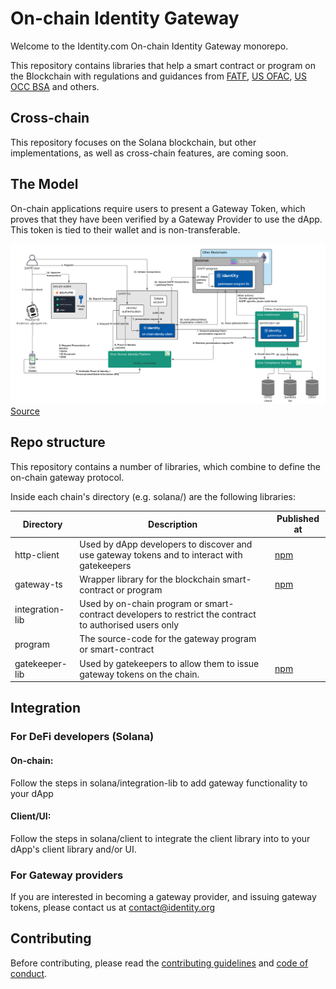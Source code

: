 # On-chain Identity Gateway

Welcome to the Identity.com On-chain Identity Gateway monorepo.

This repository contains libraries that help a
smart contract or program on the Blockchain with regulations
and guidances from 
[FATF](https://www.fatf-gafi.org/media/fatf/documents/recommendations/March%202021%20-%20VA%20Guidance%20update%20-%20Sixth%20draft%20-%20Public%20consultation.pdf),
[US OFAC](https://home.treasury.gov/policy-issues/office-of-foreign-assets-control-sanctions-programs-and-information),
[US OCC BSA](https://www.occ.treas.gov/topics/supervision-and-examination/bsa/index-bsa.html) and others.

## Cross-chain

This repository focuses on the Solana blockchain, but other implementations,
as well as cross-chain features, are coming soon.

## The Model

On-chain applications require users to present a Gateway Token, which proves that they have
been verified by a Gateway Provider to use the dApp. This token is tied to their wallet
and is non-transferable.

![Component View](docs/components.png)
[Source](https://lucid.app/lucidchart/4f890182-deae-46a0-bd2d-9abd3da803d3/view)

## Repo structure

This repository contains a number of libraries,
which combine to define the on-chain gateway protocol.

Inside each chain's directory (e.g. solana/) are the following libraries:

| Directory      	| Description                                                                                               | Published at                                                                      |
|------------------	|---------------------------------------------------------------------------------------------------------	|-----------------------------------------------------------------------------------|
| http-client       | Used by dApp developers to discover and use gateway tokens and to interact with gatekeepers               | [npm](https://www.npmjs.com/package/@identity.com/solana-gateway-http-client) 	|
| gateway-ts        | Wrapper library for the blockchain smart-contract or program                                              | [npm](https://www.npmjs.com/package/@identity.com/solana-gateway-ts)              |
| integration-lib	| Used by on-chain program or smart-contract developers to restrict the contract to authorised users only 	|                                                                                   |
| program           | The source-code for the gateway program or smart-contract                                               	|                                                                                   |
| gatekeeper-lib    | Used by gatekeepers to allow them to issue gateway tokens on the chain.                                 	| [npm](https://www.npmjs.com/package/@identity.com/solana-gatekeeper-lib) 	        |

## Integration

### For DeFi developers (Solana)

#### On-chain: 
Follow the steps in solana/integration-lib to add gateway functionality to your dApp

#### Client/UI:
Follow the steps in solana/client to integrate the client library into to your dApp's
client library and/or UI.

### For Gateway providers
If you are interested in becoming a gateway provider, and issuing gateway tokens,
please contact us at contact@identity.org

## Contributing

Before contributing, please read the [contributing guidelines](CONTRIBUTING.md)
and [code of conduct](CODE_OF_CONDUCT.md).